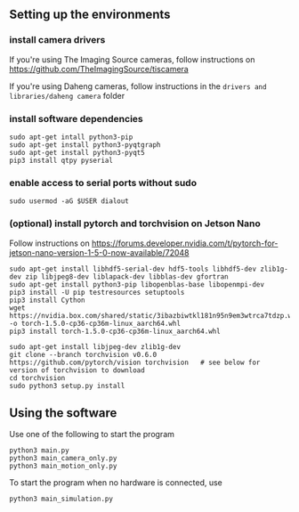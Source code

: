 ## Setting up the environments
### install camera drivers
If you're using The Imaging Source cameras, follow instructions on https://github.com/TheImagingSource/tiscamera 

If you're using Daheng cameras, follow instructions in the `drivers and libraries/daheng camera` folder

### install software dependencies
```
sudo apt-get intall python3-pip
sudo apt-get install python3-pyqtgraph
sudo apt-get install python3-pyqt5
pip3 install qtpy pyserial
```

### enable access to serial ports without sudo

```
sudo usermod -aG $USER dialout
```

### (optional) install pytorch and torchvision on Jetson Nano
Follow instructions on https://forums.developer.nvidia.com/t/pytorch-for-jetson-nano-version-1-5-0-now-available/72048

```
sudo apt-get install libhdf5-serial-dev hdf5-tools libhdf5-dev zlib1g-dev zip libjpeg8-dev liblapack-dev libblas-dev gfortran
sudo apt-get install python3-pip libopenblas-base libopenmpi-dev 
pip3 install -U pip testresources setuptools
pip3 install Cython
wget https://nvidia.box.com/shared/static/3ibazbiwtkl181n95n9em3wtrca7tdzp.whl -o torch-1.5.0-cp36-cp36m-linux_aarch64.whl
pip3 install torch-1.5.0-cp36-cp36m-linux_aarch64.whl
```
```
sudo apt-get install libjpeg-dev zlib1g-dev
git clone --branch torchvision v0.6.0 https://github.com/pytorch/vision torchvision   # see below for version of torchvision to download
cd torchvision
sudo python3 setup.py install
```
## Using the software
Use one of the following to start the program
```
python3 main.py
python3 main_camera_only.py
python3 main_motion_only.py
```
To start the program when no hardware is connected, use
```
python3 main_simulation.py
```
